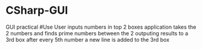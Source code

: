 # CSharp-GUI
GUI practical
#Use
User inputs numbers in top 2 boxes application takes the 2 numbers and finds prime numbers between the 2 outputing results to a 3rd box after every 5th number a new line is added to the 3rd box
